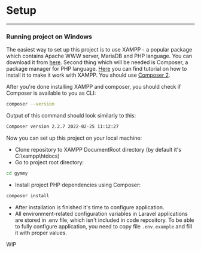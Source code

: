 # Setup
___
### Running project on Windows
The easiest way to set up this project is to use XAMPP - a popular package which contains Apache WWW server, MariaDB and PHP language.
You can download it from [here](https://sourceforge.net/projects/xampp/files/XAMPP%20Windows/8.0.17/). Second thing which will be needed is Composer, a package manager for PHP language. 
[Here](https://thecodedeveloper.com/install-composer-windows-xampp/) you can find tutorial on how to install it to make it work
with XAMPP. You should use [Composer 2](https://getcomposer.org/download/).
<div></div>
After you're done installing XAMPP and composer, you should check if Composer is available to you as CLI:

```bash
composer --version
```
Output of this command should look similarly to this:
```bash
Composer version 2.2.7 2022-02-25 11:12:27
```
Now you can set up this project on your local machine:

* Clone repository to XAMPP DocumentRoot directory (by default it's C:\xampp\htdocs\)
* Go to project root directory:
```bash 
cd gymmy
```
* Install project PHP dependencies using Composer:
```bash
composer install 
```
* After installation is finished it's time to configure application.
* All environment-related configuration variables in Laravel applications are stored in .env file, which isn't included
in code repository. To be able to fully configure application, you need to copy file `.env.example` and fill it with proper
values.

WIP